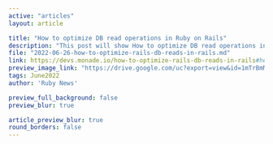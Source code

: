 ```yaml
---
active: "articles"
layout: article

title: "How to optimize DB read operations in Ruby on Rails"
description: "This post will show How to optimize DB read operations in Ruby on Rails."
file: "2022-06-26-how-to-optimize-rails-db-reads-in-rails.md"
link: https://devs.monade.io/how-to-optimize-rails-db-reads-in-rails#heading-whats-next
preview_image_link: "https://drive.google.com/uc?export=view&id=1mTrBmMdBAdUH3sbuf5mu58TeyLddzUrX"
tags: June2022
author: 'Ruby News'

preview_full_background: false
preview_blur: true

article_preview_blur: true
round_borders: false
---
```


